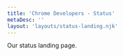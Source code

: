 ```yaml
---
title: 'Chrome Developers - Status'
metaDesc: ''
layout: 'layouts/status-landing.njk'
---
```


Our status landing page.